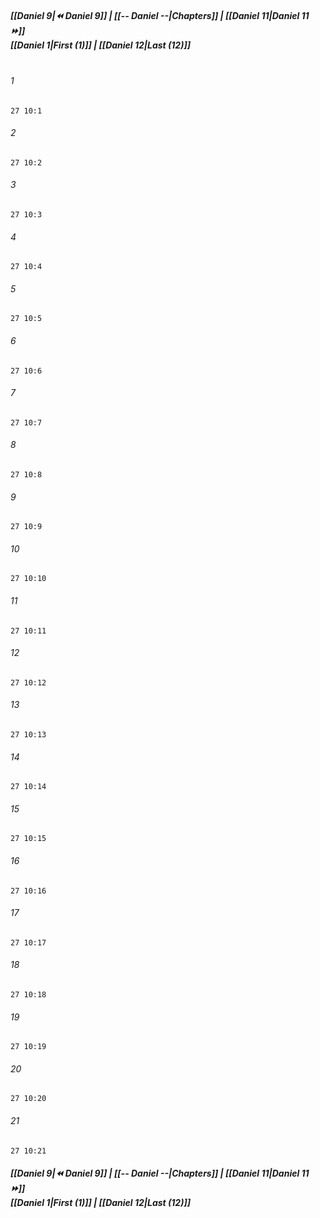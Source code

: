 
##### **[[Daniel 9|⏪ Daniel 9]] | [[-- Daniel --|Chapters]] | [[Daniel 11|Daniel 11 ⏩]]**<br>**[[Daniel 1|First (1)]] | [[Daniel 12|Last (12)]]**<br><br>

###### 1
``` verse
27 10:1
```
###### 2
``` verse
27 10:2
```
###### 3
``` verse
27 10:3
```
###### 4
``` verse
27 10:4
```
###### 5
``` verse
27 10:5
```
###### 6
``` verse
27 10:6
```
###### 7
``` verse
27 10:7
```
###### 8
``` verse
27 10:8
```
###### 9
``` verse
27 10:9
```
###### 10
``` verse
27 10:10
```
###### 11
``` verse
27 10:11
```
###### 12
``` verse
27 10:12
```
###### 13
``` verse
27 10:13
```
###### 14
``` verse
27 10:14
```
###### 15
``` verse
27 10:15
```
###### 16
``` verse
27 10:16
```
###### 17
``` verse
27 10:17
```
###### 18
``` verse
27 10:18
```
###### 19
``` verse
27 10:19
```
###### 20
``` verse
27 10:20
```
###### 21
``` verse
27 10:21
```

##### **[[Daniel 9|⏪ Daniel 9]] | [[-- Daniel --|Chapters]] | [[Daniel 11|Daniel 11 ⏩]]**<br>**[[Daniel 1|First (1)]] | [[Daniel 12|Last (12)]]**
